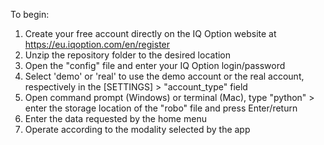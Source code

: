 To begin:

1. Create your free account directly on the IQ Option website at https://eu.iqoption.com/en/register
2. Unzip the repository folder to the desired location
3. Open the "config" file and enter your IQ Option login/password
4. Select 'demo' or 'real' to use the demo account or the real account, respectively in the [SETTINGS] > "account_type" field
5. Open command prompt (Windows) or terminal (Mac), type "python" > enter the storage location of the "robo" file and press Enter/return
6. Enter the data requested by the home menu
7. Operate according to the modality selected by the app
